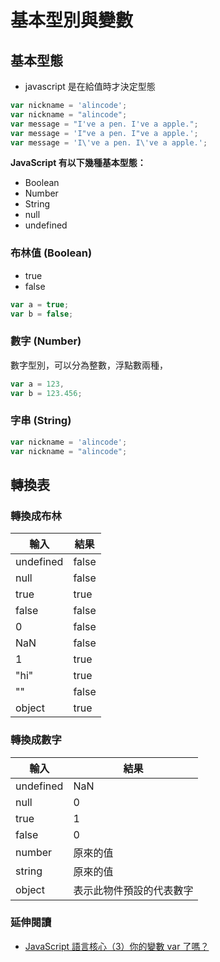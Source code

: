 # 基本型別與變數

## 基本型態

* javascript 是在給值時才決定型態

```js
var nickname = 'alincode';
var nickname = "alincode";
var message = "I've a pen. I've a apple.";
var message = 'I"ve a pen. I"ve a apple.';
var message = 'I\'ve a pen. I\'ve a apple.';
```

**JavaScript 有以下幾種基本型態：**

* Boolean
* Number
* String
* null
* undefined
 
### 布林值 (Boolean)

* true
* false

```js
var a = true;
var b = false;
```

### 數字 (Number)
    
數字型別，可以分為整數，浮點數兩種，

```js
var a = 123,
var b = 123.456;
```

### 字串 (String)

```js
var nickname = 'alincode';
var nickname = "alincode";
```

<!--
盡量使用雙引號來表達字串，因為在 node 裡不會把單引號框住的文字當作字串解讀
-->

## 轉換表

### 轉換成布林

輸入       | 結果
----------|----------
undefined | false
null      | false
true      | true
false     | false
0         | false
NaN       | false
1         | true
"hi"      | true
""        | false
object    | true

### 轉換成數字

輸入       | 結果
----------|----------
undefined | NaN
null      | 0
true      | 1
false     | 0
number    | 原來的值
string    | 原來的值
object    | 表示此物件預設的代表數字

### 延伸閱讀

* [JavaScript 語言核心（3）你的變數 var 了嗎？](http://www.codedata.com.tw/javascript/essential-javascript-variable/)

<!--
## 轉型

如果今天需要將字串，轉換成 Number 的時候，可以使用 parseInt, parseFloat 的方法來進行轉換，

```js
var a = '11';
console.log(typeof parseInt(a, 10)); // number
```
    
要注意的是，記得 parseInt 後面要加上進位符號，以免造成遺憾，在這邊使用的是 10 進位。
-->
